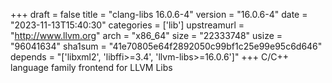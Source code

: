 +++
draft = false
title = "clang-libs 16.0.6-4"
version = "16.0.6-4"
date = "2023-11-13T15:40:30"
categories = ['lib']
upstreamurl = "http://www.llvm.org"
arch = "x86_64"
size = "22333748"
usize = "96041634"
sha1sum = "41e70805e64f2892050c99bf1c25e99e95c6d646"
depends = "['libxml2', 'libffi>=3.4', 'llvm-libs>=16.0.6']"
+++
C/C++ language family frontend for LLVM Libs